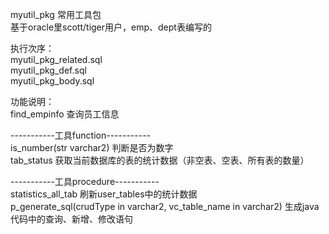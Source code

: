 myutil_pkg 常用工具包  
基于oracle里scott/tiger用户，emp、dept表编写的  

执行次序：  
myutil_pkg_related.sql  
myutil_pkg_def.sql  
myutil_pkg_body.sql  

功能说明：  
find_empinfo 查询员工信息  

-----------工具function-----------  
is_number(str varchar2) 判断是否为数字  
tab_status 获取当前数据库的表的统计数据（非空表、空表、所有表的数量）  

-----------工具procedure-----------  
statistics_all_tab 刷新user_tables中的统计数据  
p_generate_sql(crudType in varchar2, vc_table_name in varchar2) 生成java代码中的查询、新增、修改语句  
